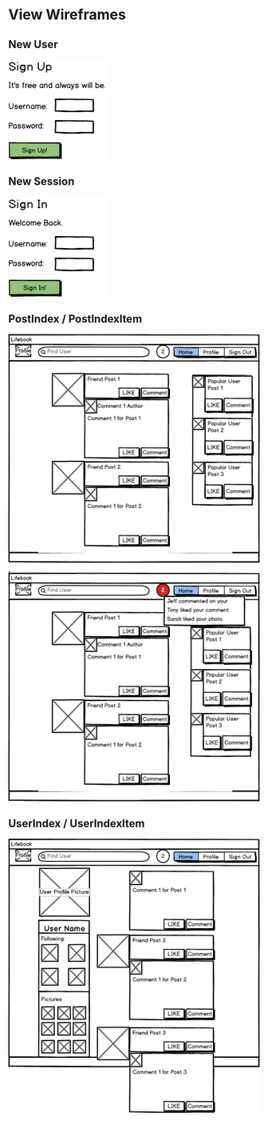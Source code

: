 # View Wireframes

## New User
![new-user]

## New Session
![new-session]

## PostIndex / PostIndexItem
![posts],
![posts-with-notification]

## UserIndex / UserIndexItem
![user-profile]




[new-user]: ./mockups/Sign_Up_Page.png
[new-session]: ./mockups/Sign_In_Page.png
[posts]: ./mockups/User_Feed_page.png
[user-profile]: ./mockups/Person_User_Profile_Page.png
[posts-with-notification]: ./mockups/User_Feed_Page_with_Notification.png
